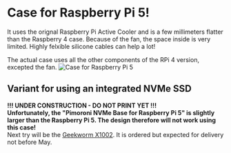 # Case for Raspberry Pi 5!
It uses the orignal Raspberry Pi Active Cooler and is a few millimeters flatter than the Raspberry 4 case.
Because of the fan, the space inside is very limited. Highly felxible silicone cables can help a lot!

The actual case uses all the other components of the RPi 4 version, excepted the fan.
![Case for Raspberry Pi 5](https://github.com/outdoorbits/case-for-little-backup-box/blob/main/Raspberry_Pi_5/images/case_raspberry_pi_5.png)

## Variant for using an integrated NVMe SSD
**!!! UNDER CONSTRUCTION - DO NOT PRINT YET !!!** \
**Unfortunately, the "Pimoroni NVMe Base for Raspberry Pi 5" is slightly larger than the Raspberry Pi 5. The design therefore will not work using this case!** \
Next try will be the <a href="https://geekworm.com/products/x1002">Geekworm X1002</a>. It is ordered but expected for delivery not before May.

<!--If an SSD expansion is to be integrated, only the bottom of the housing needs to be replaced. This will be some 10 mm higher than the standard. In addition, four spacer sleeves "lbb-case RPi5-NVMe_dist_print_4x.stl" are required for assembly. These define the distance between the Raspberry Pi 5 and the NVMe Base.-->

